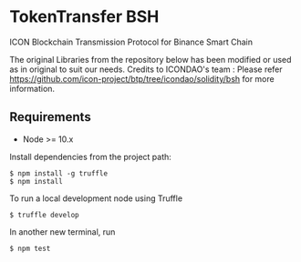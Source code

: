 # TokenTransfer BSH

ICON Blockchain Transmission Protocol for Binance Smart Chain

The original Libraries from the repository below has been modified or used as in original to suit our needs.
Credits to ICONDAO's team : Please refer https://github.com/icon-project/btp/tree/icondao/solidity/bsh for more information.

## Requirements

- Node >= 10.x

Install dependencies from the project path:

```
$ npm install -g truffle
$ npm install
```

To run a local development node using Truffle
```
$ truffle develop
```
In another new terminal, run 

```
$ npm test
``` 
